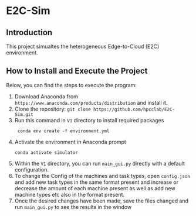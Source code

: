# E2C-Sim
## Introduction
This project simualtes the heterogeneous Edge-to-Cloud (E2C) environment. 
## How to Install and Execute the Project
Below, you can find the steps to execute the program:
1. Download Anaconda from ``` https://www.anaconda.com/products/distribution ``` and install it.
2. Clone the repository:
```git clone https://github.com/hpcclab/E2C-Sim.git ```
3. Run this command in ```V1``` directory to install required packages
   ```
    conda env create -f environment.yml
    ```
4. Activate the environment in Anaconda prompt
   ```
   conda activate simulator
   ```
4. Within the ``` V1 ``` directory, you can run ``` main_gui.py ``` directly with a default configuration.
5. To change the Config of the machines and task types, open ``` config.json ``` and add new task types in the same format present and increase or decrease the amount of each machine present as well as add new machine types etc also in the format present.
6. Once the desired changes have been made, save the files changed and run ``` main_gui.py ``` to see the results in the window 
